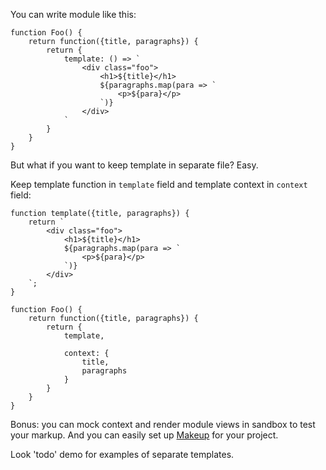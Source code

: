 You can write module like this:

```
function Foo() {
    return function({title, paragraphs}) {
        return {
            template: () => `
                <div class="foo">
                    <h1>${title}</h1>
                    ${paragraphs.map(para => `
                        <p>${para}</p>
                    `)}
                </div>
            `
        }
    }
}
```

But what if you want to keep template in separate file? Easy.

Keep template function in `template` field and template context in `context` field:

```
function template({title, paragraphs}) {
    return `
        <div class="foo">
            <h1>${title}</h1>
            ${paragraphs.map(para => `
                <p>${para}</p>
            `)}
        </div>
    `;
}

function Foo() {
    return function({title, paragraphs}) {
        return {
            template,

            context: {
                title,
                paragraphs
            }
        }
    }
}
```

Bonus: you can mock context and render module views in sandbox to test your markup. And you can easily set up [Makeup](http://github.com/2gis/makeup) for your project.

Look 'todo' demo for examples of separate templates.
